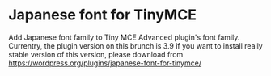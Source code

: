# Japanese font for TinyMCE
Add Japanese font family to Tiny MCE Advanced plugin's font family.
Currentry, the plugin version on this brunch is 3.9
if you want to install really stable version of this version, please download from https://wordpress.org/plugins/japanese-font-for-tinymce/

